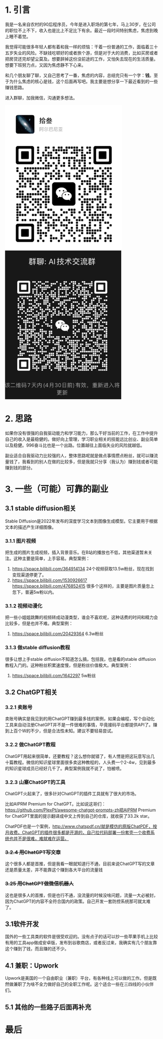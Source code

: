 # 1. 引言

我是一名来自农村的90后程序员，今年是进入职场的第七年，马上30岁，在公司的职位不上不下，收入也是比上不足比下有余。最近一段时间特别焦虑，焦虑到晚上睡不着觉。

我觉得可能很多年轻人都有着和我一样的烦恼：干着一份普通的工作，面临着三十五岁失业的风险。不缺钱吃顿好的或者旅个游，但是对于大的消费，比如买房或者把房贷还完却望尘莫及。想要辞掉这份没前途的工作，又怕失去现在的生活质量。想要下班努力点，又因为焦虑静不下心来。

和几个朋友聊了聊，又自己思考了一番，焦虑的内容，总结完只有一个字：**钱**。至于为什么焦虑的核心是钱，这个后面再写吧。我主要是想分享一下最近看到的一些赚钱思路。


进入群聊，加我微信，沟通更多想法。

![image-20230423205721010](images/README.assets/image-20230423205721010.png)![image-20230423205740664](images/README.assets/image-20230423205740664.png)

# 2. 思路

如果你没有很强的自我驱动能力和学习能力，那么干好当前的工作，在工作中提升自己的收入是最稳健的。做好向上管理，学习职业相关的技能远比创业、副业简单以及稳健。996奋斗比也是一个出路。位置越往上面临失业的风险就越低。

副业适合自我驱动力比较强的人，整体思路呢就是做点事情攒点粉丝，就可以赚流量钱了，我看到的别人在做的比较多，但是我就只分享（我认为）赚到钱或者可能赚到钱的部分。


# 3. 一些（可能）可靠的副业

## 3.1 stable diffusion相关

Stable Diffusion是2022年发布的深度学习文本到图像生成模型。它主要用于根据文本的描述产生详细图像。

### 3.1.1 图片视频

把生成的图片生成视频，插入背景音乐。在B站的播放也不低，其他渠道暂未关注。这种主要是简单，上手容易。典型案例：

1. https://space.bilibili.com/364914134   24个视频获取13.5w粉丝，现在找到变现渠道停更了。
2. https://space.bilibili.com/1530926617  https://space.bilibili.com/476852415   很多个这样的，主要是图片质量忽上忽下，普遍5w粉以内。

### 3.1.2 视频动漫化

把一些小姐姐跳舞的视频转成动漫类型，谁会不喜欢呢，这种话费的时间和精力会比较多，但是也并不难。典型案例：

1. https://space.bilibili.com/20429364  6.3w粉丝

### 3.1.3 做stable diffusion教程

很多让想上手stable diffusion不知道怎么搞，包括我，也是看的stable diffusion教程入门的。这种粉丝积累速度慢，但是粉丝价值极大。典型案例：

1. https://space.bilibili.com/1642297  5w粉丝

## 3.2 ChatGPT相关

### 3.2.1 卖账号

卖账号确实是我见到的用ChatGPT赚到最多钱的案例，如果会编程，写个自动化工具来自动注册ChatGPT并不是一件很难的事情，毕竟接码平台都提供API了。赚到上百个W的不少，但是合法性未知。建议不要轻易尝试。

### 3.2.2  做ChatGPT教程

ChatGPT用起来很简单，还要教程？这么想你就错了，有人愣是把这玩意写出几十篇教程。微信的知识星球里面很多卖这种教程的，人头费一个2-4w，见到最多的知识星球成员已经好几千了。典型案例我就不说了，怕被喷。

### 3.2.3  山寨ChatGPT的工具

ChatGPT火起来了，很多针对ChatGPT的插件工具就有了很大的市场。

比如AIPRM Premium for ChatGPT。比如说这哥们：https://github.com/PlexPt/awesome-chatgpt-prompts-zh把AIPRM Premium for ChatGPT里面的提示翻译成中文上传到自己的仓库，就收获了33.2k star。

ChatPDF也是一个案例，http://www.chatspdf.cn/就是模仿的原版ChatPDF，按月收费。ChatGPT的插件很多都是开源的，自己拉代码部署一份套壳一个收费系统也并不是很难，难就难在运营。

### ~~3.2.4  用ChatGPT写文章~~

这个很多人都是首推，但是我看一眼就知道行不通，目前来说ChatGPT写的文章还是质量太差，并不能靠这个赚到各大平台的流量钱

### ~~3.25  用ChatGPT做微信机器人~~

这也是很多人的首推，但是也行不通，没流量的时候没啥问题，流量一大必被封，因为ChatGPT的内容不全符合国内的政策。自己开发一套防控系统那可就太难了。

## 3.1软件开发

国外的一些工具类的软件是很受欢迎的。没有点子的话可以抄一些苹果手机上比较有用的工具app做成安卓版，发布到谷歌商店，或者反过来，我确实有几个朋友靠这个赚到了钱，而且赚的还不少。

## 4.1 兼职：Upwork

Upwork是美国的一个自由职业（兼职）平台，有各种线上可以做的工作。但是既然做兼职了为啥不全力做好自己的全职工作呢。这个适合一些在三四线的小伙伴们。

## 5.1 其他的一些路子后面再补充

# 最后
